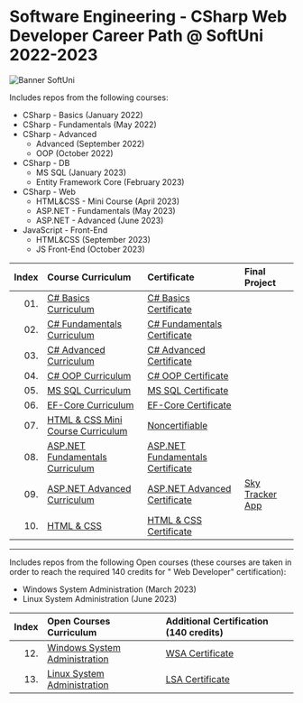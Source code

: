 # Software Engineering - CSharp Web Developer Career Path @ SoftUni 2022-2023

<p align="centre">
  <img src="https://cdn.discordapp.com/attachments/979101848361377914/1022244283606110228/Softuni_logo_trasparent.png" alt="Banner SoftUni"/>
</p>

Includes repos from the following courses:

* CSharp - Basics (January 2022)
* CSharp - Fundamentals (May 2022)
* CSharp - Advanced
    * Advanced (September 2022)
    * OOP (October 2022)
* CSharp - DB
    * MS SQL (January 2023)
    * Entity Framework Core (February 2023)
* CSharp - Web
    * HTML&CSS - Mini Course (April 2023)
    * ASP.NET - Fundamentals (May 2023)
    * ASP.NET - Advanced (June 2023)
* JavaScript - Front-End
    * HTML&CSS (September 2023)
    * JS Front-End (October 2023)

| Index | Course Curriculum                                                                                        | Certificate                                                                                 | Final Project                                                   
|------:|:---------------------------------------------------------------------------------------------------------|:--------------------------------------------------------------------------------------------|:----------------------------------------------------------------
|   01. | [C# Basics Curriculum](https://softuni.bg/courses/programming-basics)                                    | [C# Basics Certificate](https://softuni.bg/certificates/details/124163/4f111e75)            |
|   02. | [C# Fundamentals Curriculum](https://softuni.bg/courses/programming-fundamentals-csharp-java-js-python)  | [C# Fundamentals Certificate](https://softuni.bg/certificates/details/139285/2a887f18)      |
|   03. | [C# Advanced Curriculum](https://softuni.bg/modules/58/csharp-advanced/1357)                             | [C# Advanced Certificate](https://softuni.bg/certificates/details/143932/ea987587)          |
|   04. | [C# OOP Curriculum](https://softuni.bg/trainings/3843/csharp-oop-october-2022)                           | [C# OOP Certificate](https://softuni.bg/certificates/details/150719/53829fbc)               |
|   05. | [MS SQL Curriculum](https://softuni.bg/trainings/3965/ms-sql-january-2023)                               | [MS SQL Certificate](https://softuni.bg/certificates/details/157832/0c96a1b9)               |
|   06. | [EF-Core Curriculum](https://softuni.bg/trainings/3966/entity-framework-core-february-2023)			           | [EF-Core Certificate](https://softuni.bg/certificates/details/164861/ef7326ac)              |
|   07. | [HTML & CSS Mini Course Curriculum](https://softuni.bg/trainings/2286/html-css-mini-course)			           | [Noncertifiable]()                                                                          |
|   08. | [ASP.NET Fundamentals Curriculum](https://softuni.bg/trainings/3966/entity-framework-core-february-2023) | [ASP.NET Fundamentals Certificate](https://softuni.bg/certificates/details/175351/3dbfbae1) |
|   09. | [ASP.NET Advanced Curriculum](https://softuni.bg/trainings/3966/entity-framework-core-february-2023)	    | [ASP.NET Advanced Certificate](https://softuni.bg/certificates/details/182177/0f14abe7)     | [Sky Tracker App](https://github.com/KaiserDMC/Sky-Tracker-App) 
|   10. | [HTML & CSS](https://softuni.bg/trainings/4239/html-and-css-september-2023)	                             | [HTML & CSS Certificate](https://softuni.bg/certificates/details/190832/9b2b2d39)           |

---

Includes repos from the following Open courses (these courses are taken in order to reach the required 140 credits for "
Web Developer" certification):

* Windows System Administration (March 2023)
* Linux System Administration (June 2023)

| Index | Open Courses Curriculum																				                                                                 | Additional Certification (140 credits)                                     
|------:|:------------------------------------------------------------------------------------------------------------|:---------------------------------------------------------------------------
|   12. | [Windows System Administration](https://softuni.bg/trainings/4082/windows-system-administration-march-2023) | [WSA Certificate](https://softuni.bg/certificates/details/171863/406d88db) 
|   13. | [Linux System Administration](https://softuni.bg/trainings/4083/linux-system-administration-june-2023)      | [LSA Certificate](https://softuni.bg/certificates/details/178921/491ce0aa) 
